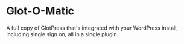 # Glot-O-Matic
A full copy of GlotPress that's integrated with your WordPress install, including single sign on, all in a single plugin.
